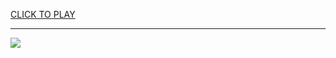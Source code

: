 
<a href="https://premium76.site?title=unblocked_games_ez&ref=13M">CLICK TO PLAY</a></h3>
<hr>

<a href="https://premium76.site?title=unblocked_games_ez&ref=13M"><img src="https://clearcache.store/games.png"></a>



